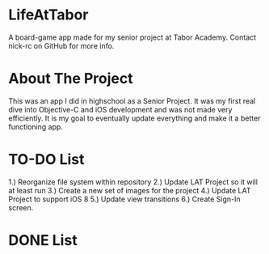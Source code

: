 # LifeAtTabor
A board-game app made for my senior project at Tabor Academy.
Contact nick-rc on GitHub for more info.



# About The Project
This was an app I did in highschool as a Senior Project. It was my first real dive into Objective-C and iOS development and was not made very efficiently. It is my goal to eventually update everything and make it a better functioning app.


# TO-DO List
1.) Reorganize file system within repository
2.) Update LAT Project so it will at least run
3.) Create a new set of images for the project
4.) Update LAT Project to support iOS 8
5.) Update view transitions
6.) Create Sign-In screen.


# DONE List